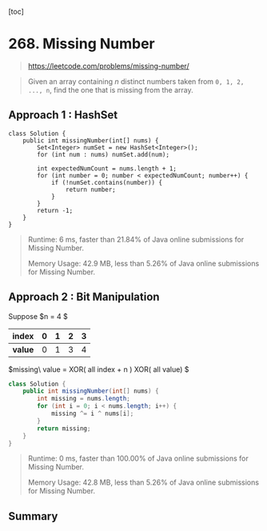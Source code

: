 [toc]

# 268. Missing Number

> https://leetcode.com/problems/missing-number/

> Given an array containing *n* distinct numbers taken from `0, 1, 2, ..., n`, find the one that is missing from the array.

## Approach 1 : HashSet

```
class Solution {
    public int missingNumber(int[] nums) {
        Set<Integer> numSet = new HashSet<Integer>();
        for (int num : nums) numSet.add(num);

        int expectedNumCount = nums.length + 1;
        for (int number = 0; number < expectedNumCount; number++) {
            if (!numSet.contains(number)) {
                return number;
            }
        }
        return -1;
    }
}
```

> Runtime: 6 ms, faster than 21.84% of Java online submissions for Missing Number.
>
> Memory Usage: 42.9 MB, less than 5.26% of Java online submissions for Missing Number.

## Approach 2 : Bit Manipulation 

Suppose $n = 4 $

|   index   |  0   |  1   |  2   |  3   |
| :--: | :--: | :--: | :--: | :--: |
| **value** |  0   |  1   |  3   |  4   |

$missing\ value = XOR( all index + n ) XOR( all value) $

```java
class Solution {
    public int missingNumber(int[] nums) {
        int missing = nums.length;
        for (int i = 0; i < nums.length; i++) {
            missing ^= i ^ nums[i];
        }
        return missing;
    }
}
```

> Runtime: 0 ms, faster than 100.00% of Java online submissions for Missing Number.
>
> Memory Usage: 42.8 MB, less than 5.26% of Java online submissions for Missing Number.

## Summary


